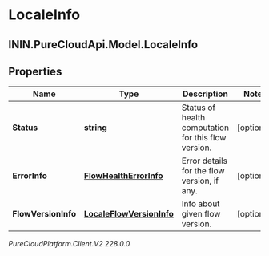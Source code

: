 # LocaleInfo

## ININ.PureCloudApi.Model.LocaleInfo

## Properties

|Name | Type | Description | Notes|
|------------ | ------------- | ------------- | -------------|
| **Status** | **string** | Status of health computation for this flow version. | [optional] |
| **ErrorInfo** | [**FlowHealthErrorInfo**](FlowHealthErrorInfo) | Error details for the flow version, if any. | [optional] |
| **FlowVersionInfo** | [**LocaleFlowVersionInfo**](LocaleFlowVersionInfo) | Info about given flow version. | [optional] |



_PureCloudPlatform.Client.V2 228.0.0_
